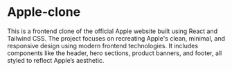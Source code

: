 # Apple-clone
This is a frontend clone of the official Apple website built using React and Tailwind CSS. The project focuses on recreating Apple's clean, minimal, and responsive design using modern frontend technologies. It includes components like the header, hero sections, product banners, and footer, all styled to reflect Apple’s aesthetic.
